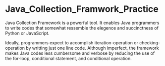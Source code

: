 # Java_Collection_Framwork_Practice
Java Collection Framework is a powerful tool. It enables Java programmers to write codes that somewhat ressemble the elegence and succinctness of Python or JavaScript.

Ideally, programmers expect to accomplish iteration-operation or checking-operation by writting just one line code. Although imperfect, the framework makes Java codes less cumbersome and verbose by reducing the use of the for-loop, conditional statement, and conditional operation. 
